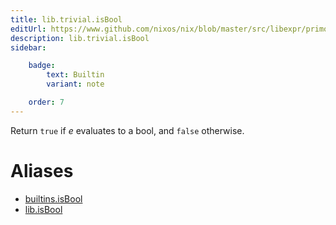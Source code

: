 ```yaml
---
title: lib.trivial.isBool
editUrl: https://www.github.com/nixos/nix/blob/master/src/libexpr/primops.cc
description: lib.trivial.isBool
sidebar:

    badge:
        text: Builtin
        variant: note

    order: 7
---
```


Return `true` if *e* evaluates to a bool, and `false` otherwise.


# Aliases

- [builtins.isBool](/reference/builtinsisBool)
- [lib.isBool](/reference/libisBool)


